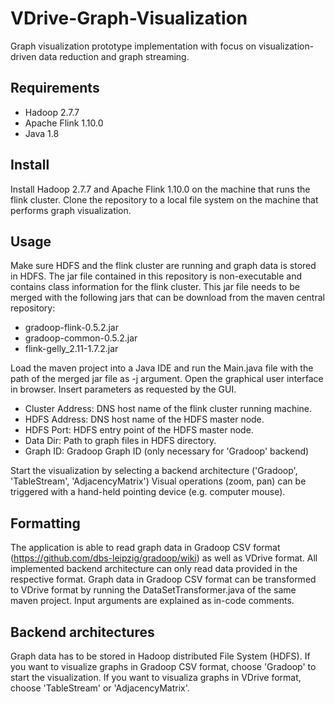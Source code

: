 # VDrive-Graph-Visualization
Graph visualization prototype implementation with focus on visualization-driven data reduction and graph streaming.

## Requirements
- Hadoop 2.7.7
- Apache Flink 1.10.0
- Java 1.8

## Install
Install Hadoop 2.7.7 and Apache Flink 1.10.0 on the machine that runs the flink cluster. 
Clone the repository to a local file system on the machine that performs graph visualization.

## Usage
Make sure HDFS and the flink cluster are running and graph data is stored in HDFS.
The jar file contained in this repository is non-executable and contains class information for the flink cluster.
This jar file needs to be merged with the following jars that can be download from the maven central repository:
- gradoop-flink-0.5.2.jar
- gradoop-common-0.5.2.jar
- flink-gelly_2.11-1.7.2.jar

Load the maven project into a Java IDE and run the Main.java file with the path of the merged jar file as -j argument.
Open the graphical user interface in browser.
Insert parameters as requested by the GUI.

- Cluster Address: DNS host name of the flink cluster running machine.
- HDFS Address: DNS host name of the HDFS master node.
- HDFS Port: HDFS entry point of the HDFS master node.
- Data Dir: Path to graph files in HDFS directory.
- Graph ID: Gradoop Graph ID (only necessary for 'Gradoop' backend)

Start the visualization by selecting a backend architecture ('Gradoop', 'TableStream', 'AdjacencyMatrix')
Visual operations (zoom, pan) can be triggered with a hand-held pointing device (e.g. computer mouse).

## Formatting
The application is able to read graph data in Gradoop CSV format (https://github.com/dbs-leipzig/gradoop/wiki)
as well as VDrive format.
All implemented backend architecture can only read data provided in the respective format.
Graph data in Gradoop CSV format can be transformed to VDrive format by running the DataSetTransformer.java
of the same maven project. Input arguments are explained as in-code comments.

## Backend architectures
Graph data has to be stored in Hadoop distributed File System (HDFS).
If you want to visualize graphs in Gradoop CSV format,
choose 'Gradoop' to start the visualization.
If you want to visualiza graphs in VDrive format,
choose 'TableStream' or 'AdjacencyMatrix'.
